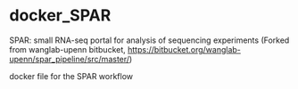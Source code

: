 # docker_SPAR
SPAR: small RNA-seq portal for analysis of sequencing experiments
(Forked from wanglab-upenn bitbucket, https://bitbucket.org/wanglab-upenn/spar_pipeline/src/master/)

docker file for the SPAR workflow
